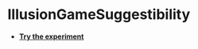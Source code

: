 # IllusionGameSuggestibility

- [**Try the experiment**](https://realitybending.github.io/IllusionGameSuggestibility/experiment/index.html)